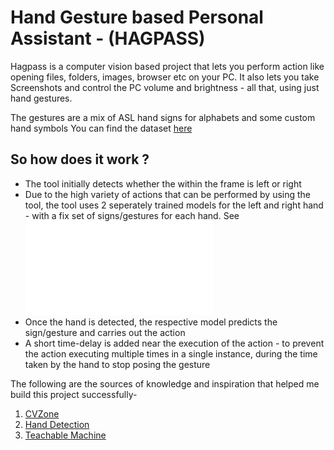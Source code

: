 # Hand Gesture based Personal Assistant - (HAGPASS)

Hagpass is a computer vision based project that lets you perform action like opening files, folders, images, browser etc on your PC. It also lets you take Screenshots and control the PC volume and brightness - all that, using just hand gestures.

The gestures are a mix of ASL hand signs for alphabets and some custom hand symbols
You can find the dataset [here](https://www.kaggle.com/datasets/avishkararjan/personal-assistant-hand-signs-data)

## So how does it work ?
* The tool initially detects whether the within the frame is left or right
* Due to the high variety of actions that can be performed by using the tool, the tool uses 2 seperately trained models for the left and right hand - with a fix set of signs/gestures for each hand. See ![here](./left_n_right_segregation.txt "Gestures for each hand - compare with the dataset")
* Once the hand is detected, the respective model predicts the sign/gesture and carries out the action
* A short time-delay is added near the execution of the action - to prevent the action executing multiple times in a single instance, during the time taken by the hand to stop posing the gesture

The following are the sources of knowledge and inspiration that helped me build this project successfully-
1. [CVZone](https://www.computervision.zone/)
2. [Hand Detection](https://www.youtube.com/watch?v=1WPrGSnS7Qw)
3. [Teachable Machine](https://teachablemachine.withgoogle.com/)

